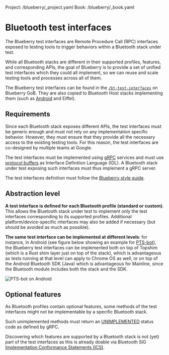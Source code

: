 Project: /blueberry/_project.yaml
Book: /blueberry/_book.yaml

# Bluetooth test interfaces

The Blueberry test interfaces are Remote Procedure Call (RPC) interfaces
exposed to testing tools to trigger behaviors within a Bluetooth stack under
test.

While all Bluetooth stacks are different in their supported profiles, features,
and corresponding APIs, the goal of Blueberry is to provide a set of unified
test interfaces which they could all implement, so we can reuse and scale
testing tools and processes across all of them.

The Blueberry test interfaces can be found in the [`/bt-test-interfaces`](
https://blueberry.git.corp.google.com/bt-test-interfaces/) on Blueberry GoB.
They are also copied to Bluetooth Host stacks implementing them (such as
[Android](
https://cs.android.com/android/platform/superproject/+/master:packages/modules/Bluetooth/android/blueberry/server/proto/blueberry/)
and Eiffel).

## Requirements

Since each Bluetooth stack exposes different APIs, the test interfaces must be
generic enough and must not rely on any implementation specific behavior.
However, they must ensure that they provide all the necessary access to the
existing testing tools. For this reason, the test interfaces are co-designed by
multiple teams at Google.

The test interfaces must be implemented using [gRPC](https://grpc.io/) services
and must use [protocol buffers](https://developers.google.com/protocol-buffers)
as Interface Definition Language (IDL). A Bluetooth stack under test exposing
such interfaces must thus implement a gRPC server.

The test interfaces definition must follow the [Blueberry style guide](
style_guide.md).

## Abstraction level

**A test interface is defined for each Bluetooth profile (standard or custom)**.
This allows the Bluetooth stack under test to implement only the test interfaces
corresponding to its supported profiles. Additional platform/device-specific
interfaces may also be added if necessary (but should be avoided as much as
possible).

**The same test interface can be implemented at different levels**: for
instance, in Android (see figure below showing an example for [PTS-bot](
/blueberry/guides/pts-bot/overview)), the Blueberry test interfaces can be
implemented both on top of Topshim (which is a Rust shim layer just on top of
the stack), which is advantageous as tests running at that level can apply to
Chrome OS as well, or on top of the Android Bluetooth SDK (Java) which is
advantageous for Mainline, since the Bluetooth module includes both the stack
and the SDK.

![PTS-bot on Android](
/blueberry/reference/doc/images/pts-bot-aosp.svg)

## Optional features

As Bluetooth profiles contain optional features, some methods of the test
interfaces might not be implementable by a specific Bluetooth stack.

Such unimplemented methods must return an [UNIMPLEMENTED](
https://grpc.github.io/grpc/core/md_doc_statuscodes.html) status code as defined
by gRPC.

Discovering which features are supported by a Bluetooth stack is not (yet) part
of the test interfaces as this is already doable via Bluetooth SIG
[Implementation Conformance Statements (ICS)](
https://www.bluetooth.com/specifications/qualification-test-requirements/).

